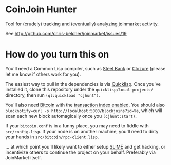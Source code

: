 # CoinJoin Hunter #

Tool for (crudely) tracking and (eventually) analyzing joinmarket activity.

See http://github.com/chris-belcher/joinmarket/issues/19

# How do you turn this on #

You'll need a Common Lisp compiler, such as [Steel Bank](http://sbcl.org) or
[Clozure](http://ccl.clozure.com/) (please let me know if others work for you).

The easiest way to pull in the dependencies is via
[Quicklisp](https://www.quicklisp.org/beta/). Once you've installed it, clone
this repository under the ```quicklisp/local-projects/``` directory, then run
```(ql:quickload "cjhunt")```.

You'll also need [Bitcoin](https://github.com/bitcoin/bitcoin) with the
[transaction index enabled](http://bitcoin.stackexchange.com/a/11876/21107). You
should also ```blocknotify=curl -s http://localhost:5000/blockjoins?id=%s```,
which will scan each new block automagically once you ```(cjhunt:start)```.

If your ```bitcoin.conf``` is in a funny place, you may need to fiddle with
```src/config.lisp```. If your node is on another machine, you'll need to dirty
your hands in ```src/bitcoin/rpc-client.lisp```.

... at which point you'll likely want to either setup
[SLIME](https://common-lisp.net/project/slime/) and get hacking, or incentivize
others to continue the project on your behalf. Preferably via JoinMarket itself.
